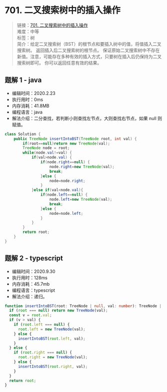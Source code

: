 # 701. 二叉搜索树中的插入操作

> 链接：[701. 二叉搜索树中的插入操作](https://leetcode-cn.com/problems/insert-into-a-binary-search-tree/)  
> 难度：中等  
> 标签：树  
> 简介：给定二叉搜索树（BST）的根节点和要插入树中的值，将值插入二叉搜索树。 返回插入后二叉搜索树的根节点。 保证原始二叉搜索树中不存在新值。注意，可能存在多种有效的插入方式，只要树在插入后仍保持为二叉搜索树即可。 你可以返回任意有效的结果。

## 题解 1 - java

- 编辑时间：2020.2.23
- 执行用时：0ms
- 内存消耗：41.8MB
- 编程语言：java
- 解法介绍：二分查找，若判断小则查找左节点，大则查找右节点，如果 null 则赋值。

```java
class Solution {
    public TreeNode insertIntoBST(TreeNode root, int val) {
    	if(root==null)return new TreeNode(val);
    	TreeNode node = root;
    	while(node.val!=val) {
    		if(val>node.val) {
    			if(node.right==null) {
    				node.right=new TreeNode(val);
    				break;
    			}else {
    				node=node.right;
    			}
    		}else if(val<node.val){
    			if(node.left==null) {
    				node.left=new TreeNode(val);
    				break;
    			}else {
    				node=node.left;
    			}
    		}
    	}
    	return root;
    }
}
```

## 题解 2 - typescript

- 编辑时间：2020.9.30
- 执行用时：128ms
- 内存消耗：45.7mb
- 编程语言：typescript
- 解法介绍：递归。

```typescript
function insertIntoBST(root: TreeNode | null, val: number): TreeNode | null {
  if (root === null) return new TreeNode(val);
  const v = root.val;
  if (v > val) {
    if (root.left === null) {
      root.left = new TreeNode(val);
    } else {
      insertIntoBST(root.left, val);
    }
  } else {
    if (root.right === null) {
      root.right = new TreeNode(val);
    } else {
      insertIntoBST(root.right, val);
    }
  }
  return root;
}
```
